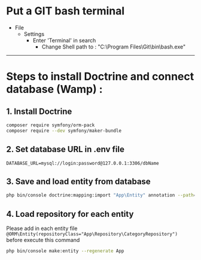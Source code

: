 # Put a GIT bash terminal

- File
  - Settings
    - Enter 'Terminal' in search
      - Change Shell path to : "C:\Program Files\Git\bin\bash.exe"

---

# Steps to install Doctrine and connect database (Wamp) :

## 	1. Install Doctrine

```bash
composer require symfony/orm-pack
composer require --dev symfony/maker-bundle
```

## 	2. Set database URL in .env file

```
DATABASE_URL=mysql://login:password@127.0.0.1:3306/dbName
```

## 	3. Save and load entity from database

```bash
php bin/console doctrine:mapping:import "App\Entity" annotation --path=src/Entity
```

## 	4. Load repository for each entity

Please add in each entity file `@ORM\Entity(repositoryClass="App\Repository\CategoryRepository")` before execute this command
```bash
php bin/console make:entity --regenerate App
```